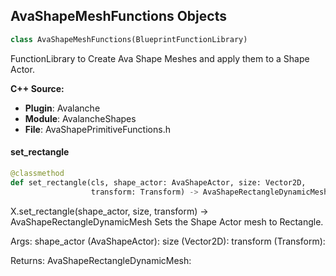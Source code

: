 ## AvaShapeMeshFunctions Objects

```python
class AvaShapeMeshFunctions(BlueprintFunctionLibrary)
```

FunctionLibrary to Create Ava Shape Meshes and apply them to a Shape Actor.

**C++ Source:**

- **Plugin**: Avalanche
- **Module**: AvalancheShapes
- **File**: AvaShapePrimitiveFunctions.h

<a id="unreal.AvaShapeMeshFunctions.set_rectangle"></a>

#### set_rectangle

```python
@classmethod
def set_rectangle(cls, shape_actor: AvaShapeActor, size: Vector2D,
                  transform: Transform) -> AvaShapeRectangleDynamicMesh
```

X.set_rectangle(shape_actor, size, transform) -> AvaShapeRectangleDynamicMesh
Sets the Shape Actor mesh to Rectangle.

Args:
    shape_actor (AvaShapeActor): 
    size (Vector2D): 
    transform (Transform): 

Returns:
    AvaShapeRectangleDynamicMesh:

<a id="unreal.AvaShapeRectangleDynamicMesh"></a>